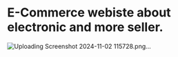 # E-Commerce webiste about electronic and more seller.
![Uploading Screenshot 2024-11-02 115728.png…]()

